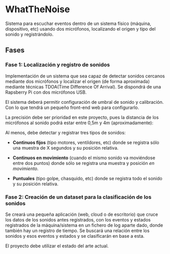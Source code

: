 # WhatTheNoise
Sistema para escuchar eventos dentro de un sistema físico (máquina, dispositivo, etc) usando dos micrófonos, localizando el origen y tipo del sonido y registrándolo.

## Fases
### Fase 1: Localización y registro de sonidos
Implementación de un sistema que sea capaz de detectar sonidos cercanos mediante dos micrófonos y localizar el origen (de forma aproximada) mediante técnicas TDOA(Time Difference Of Arrival). Se dispondrá de una Rapsberry Pi con dos micrófonos USB.

El sistema deberá permitir configuración de umbral de sonido y calibración. Con lo que tendrá un pequeño front-end web para configurarlo.

La precisión debe ser prioridad en este proyecto, pues la distancia de los micrófonos al sonido podrá estar entre 0,5m y 4m (aproximadamente):

Al menos, debe detectar y registrar tres tipos de sonidos:

- **Continuos fijos** (tipo motores, ventildores, etc) donde se registra sólo una muestra de X segundos y su posición relativa.

- **Continuos en movimiento** (cuando el mismo sonido va moviéndose entre dos puntos) donde sólo se registra una muestra y posición *en movimiento*.

- **Puntuales** (tipo golpe, chasquido, etc) donde se registra todo el sonido y su posición relativa.

### Fase 2: Creación de un dataset para la clasificación de los sonidos
Se creará una pequeña aplicación (web, cloud o de escritorio) que cruce los datos de los sonidos antes registrados, con los eventos y estados registrados de la máquina/sistema en un fichero de log aparte dado, donde también hay un registro de tiempo. Se buscará una relación entre los sonidos y esos eventos y estados y se clasificarán en base a esta.

El proyecto debe utilizar el estado del arte actual.

